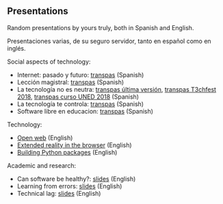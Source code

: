 ## Presentations

Random presentations by yours truly, both in Spanish and English.

Presentaciones varias, de su seguro servidor, tanto en español como en inglés.

Social aspects of technology:

* Internet: pasado y futuro: [transpas](internet-pasado-futuro/transpas.pdf) (Spanish)
* Lección magistral: [transpas](leccion-magistral/transpas.pdf) (Spanish)
* La tecnología no es neutra:
  [transpas última versión](tecnologia-no-neutra/tecnologia-no-neutra.pdf),
  [transpas T3chfest 2018](tecnologia-no-neutra/tecnologia-no-neutra-t3chfest-2018.pdf),
  [transpas curso UNED 2018](tecnologia-no-neutra/tecnologia-no-neutra-uned-2018.pdf) 
  (Spanish)
* La tecnología te controla: [transpas](tecnologia-te-controla/transpas-2018-05.pdf) (Spanish)
* Software libre en educacion: [transpas](soft-libre-educacion/soft-libre-educacion.pdf) (Spanish)

Technology:

* [Open web](open-web) (English)
* [Extended reality in the browser](xr) (English)
* [Building Python packages](pip-packages) (English)

Academic and research:

* Can software be healthy?: [slides](healthy-sw/slides.pdf) (English)
* Learning from errors: [slides](learning-from-errors/slides.pdf) (English)
* Technical lag: [slides](tech-lag/slides.pdf) (English)

